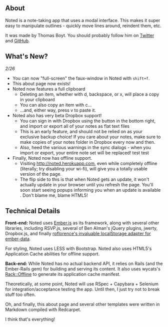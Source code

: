 ## About

Noted is a note-taking app that uses a modal interface. This makes it super easy to manipulate outlines - quickly move lines around, reindent them, etc.

It was made by Thomas Boyt. You should probably follow him on [Twitter](https://twitter.com/thomasaboyt) and [GitHub](https://github.com/thomasboyt).

## What's New?

*2/26*

* You can now "full-screen" the faux-window in Noted with `shift+f`.
* This about page now exists!
* Noted now features a full clipboard
    * Deleting an item, whether with d, backspace, or x, will place a copy in your clipboard
    * You can also copy an item with c...
    * ...and, either way, press v to paste it.
* Noted also has very beta Dropbox support!
    * You can sign in with Dropbox using the button in the bottom right, and import or export all of your notes as flat text files
    * This is an early feature, and should not be relied on as your exclusive backup choice! If you care about your notes, make sure to make copies of your notes folder in Dropbox every now and then.
    * Also, heed the various warnings in the sync dialogs - when you import or export, your entire note set will be replaced! test test
* Finally, Noted now has offline support.
    * Visiting http://noted.herokuapp.com, even while completely offline (literally; try disabling your wi-fi), will give you a totally usable version of the page.
    * The flip side to this is that when Noted gets an update, it won't actually update in your browser until you refresh the page. You'll soon start seeing popups informing you when an update is available . Don't blame me, blame HTML5!

## Technical Details

**Front-end:** Noted uses [Ember.js](http://emberjs.com) as its framework, along with several other libraries, including RSVP.js, several of Ben Alman's jQuery plugins, jwerty, Dropbox.js, and finally [rpflorence's invaluable localStorage adapter for ember-data](https://github.com/rpflorence/ember-localstorage-adapter). 

For styling, Noted uses LESS with Bootstrap. Noted also uses HTML5's Application Cache abilities for offline support.

**Back-end:** While Noted has no actual backend API, it relies on Rails (and the Ember-Rails gem) for building and serving its content. It also uses wycats's [Rack::Offline](https://github.com/wycats/rack-offline) to generate its application cache manifest.

Theoretically, at some point, Noted will use RSpec + Capybara + Selenium for integration/acceptance testing the app. Until then, I just try not to break stuff too often.

Oh, and finally, this about page and several other templates were written in Markdown compiled with Redcarpet.

I think that's everything!